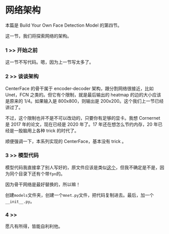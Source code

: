 # 网络架构

本篇是 Build Your Own Face Detection Model 的第四节。

这一节，我们将探索网络的架构。

### 1 >> 开始之前

这一节不写代码。嗯，因为上一节写太多了。

### 2 >> 谈谈架构

CenterFace 的骨干属于 encoder-decoder 架构，跟分割网络很接近，比如 Unet，FCN 之类的。但它有个限制，就是最后输出的 heatmap 的边的大小应该是原来的 1/4。如果输入是 800x800，则输出是 200x200。这个我们上一节已经讲过了。

不过，这个限制也并不是不可以改动的，只要你有足够的显卡。我想 Cornernet 是 2017 年的论文，现在已经是 2020 年了。17 年还在想怎么节约内存，20 年已经是一股脑用上各种 trick 的时代了。

顺便强调一下，本系列实现的 CenterFace，基本没有 trick 。

### 3 >> 模型代码

模型代码我直接拿了别人写好的，原文件应该是类似[这个](https://github.com/chenjun2hao/CenterFace.pytorch/blob/master/src/lib/models/Backbone/centerface_mobilenet_v2.py)，但我不确定是不是，因为同个目录下还有个带`fpn`的。

因为骨干网络是最好替换的，所以嘛！

创建`models`文件夹，创建一个`mnet.py`文件，把代码复制进去。最后，加一个`__init__.py`。

### 4 >> 

愿凡有所得，皆能自利利他。
